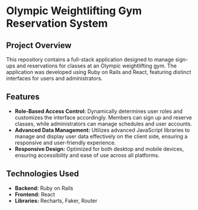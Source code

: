 # Olympic Weightlifting Gym Reservation System

## Project Overview
This repository contains a full-stack application designed to manage sign-ups and reservations for classes at an Olympic weightlifting gym. The application was developed using Ruby on Rails and React, featuring distinct interfaces for users and administrators.

## Features
- **Role-Based Access Control:** Dynamically determines user roles and customizes the interface accordingly. Members can sign up and reserve classes, while administrators can manage schedules and user accounts.
- **Advanced Data Management:** Utilizes advanced JavaScript libraries to manage and display user data effectively on the client side, ensuring a responsive and user-friendly experience.
- **Responsive Design:** Optimized for both desktop and mobile devices, ensuring accessibility and ease of use across all platforms.

## Technologies Used
- **Backend:** Ruby on Rails
- **Frontend:** React
- **Libraries:** Recharts, Faker, Router

